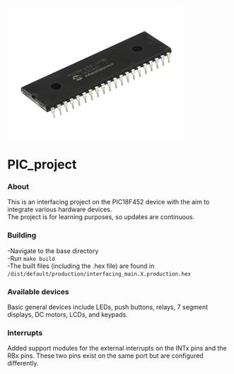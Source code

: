 ﻿
 <img src="./banner.webp" style="width:400px; height:300px"/>

# PIC_project
### About
This is an interfacing project on the PIC18F452 device with the aim to integrate various hardware devices.\
The project is for learning purposes, so updates are continuous.
### Building
-Navigate to the base directory  
-Run `make build`  
-The built files (including the .hex file) are found in `/dist/default/production/interfacing_main.X.production.hex`
### Available devices
Basic general devices include LEDs, push buttons, relays, 7 segment displays, DC motors, LCDs, and keypads.
### Interrupts
Added support modules for the external interrupts on the INTx pins and the RBx pins. 
These two pins exist on the same port but are configured differently.

